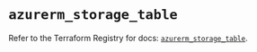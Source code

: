 # `azurerm_storage_table`

Refer to the Terraform Registry for docs: [`azurerm_storage_table`](https://registry.terraform.io/providers/hashicorp/azurerm/3.107.0/docs/resources/storage_table).
